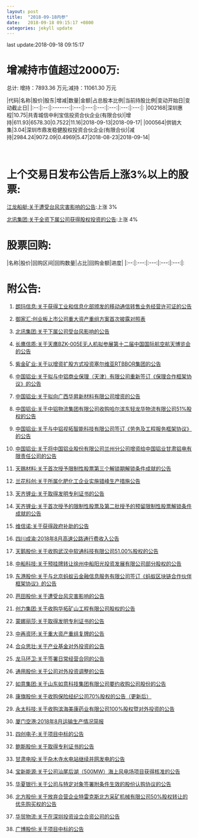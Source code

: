 ```yaml
---
layout: post
title:  "2018-09-18内参"
date:   2018-09-18 09:15:17 +0800
categories: jekyll update
---
```

last update:2018-09-18 09:15:17
# 增减持市值超过2000万: 
 

 总计: 增持：7893.36 万元;减持：11061.30 万元 
 
|代码|名称|股价|股东|增减|数量|金额|占总股本比例|当前持股比例|变动开始日|变动截止日| 
|:--:|:--:|:-------:|:---:|:---:|:---:|:---:|:---:|:---:|: 
|002168|深圳惠程|10.75|共青城信中利宝信投资合伙企业(有限合伙)|增持|611.93|6578.30|0.7522|11.16|2018-09-13|2018-09-17|
|000564|供销大集|3.04|深圳市鼎发稳健股权投资合伙企业(有限合伙)|减持|2984.24|9072.09|0.4969|5.47|2018-08-23|2018-09-14|
 
 
 <br/> 
 
# 上个交易日发布公告后上涨3%以上的股票: 
 
[江龙船艇:关于遭受台风灾害影响的公告](http://www.cninfo.com.cn/finalpage/2018-09-17/1205443223.PDF):上涨 3%  
 
[北讯集团:关于全资下属公司获得股权投资的公告](http://www.cninfo.com.cn/finalpage/2018-09-17/1205442499.PDF):上涨 4%  
 

 
 # 股票回购: 
 
|名称|股价|回购区间|回购数量|占比|回购金额|进度| 
|:--:|:---:|:---:|:---:|:---:|: 

 
# 附公告: 
 
1. [朗玛信息:关于获得工业和信息化部颁发的移动通信转售业务经营许可证的公告](http://www.cninfo.com.cn/finalpage/2018-09-18/1205446054.PDF)

1. [御家汇:创业板上市公司重大资产重组方案首次披露对照表](http://www.cninfo.com.cn/finalpage/2018-09-18/1205444134.PDF)

1. [北讯集团:关于下属公司受台风影响的公告](http://www.cninfo.com.cn/finalpage/2018-09-18/1205444117.PDF)

1. [长鹰信质:关于天鹰BZK-005E无人机拟参展第十二届中国国际航空航天博览会的公告](http://www.cninfo.com.cn/finalpage/2018-09-18/1205444102.PDF)

1. [紫金矿业:关于以增资扩股方式投资塞尔维亚RTBBOR集团的公告](http://www.cninfo.com.cn/finalpage/2018-09-18/1205444094.PDF)

1. [中国铝业:关于拟与中铝商业保理（天津）有限公司重新签订《保理合作框架协议》的公告](http://www.cninfo.com.cn/finalpage/2018-09-18/1205444082.PDF)

1. [中国铝业:关于拟向广西华昇新材料有限公司增资的公告](http://www.cninfo.com.cn/finalpage/2018-09-18/1205444074.PDF)

1. [中国铝业:关于中铝物流集团有限公司收购哈尔滨东轻龙华物流有限公司51%股权的公告](http://www.cninfo.com.cn/finalpage/2018-09-18/1205444069.PDF)

1. [中国铝业:关于与中铝视拓智能科技有限公司签订《劳务及工程服务框架协议》的公告](http://www.cninfo.com.cn/finalpage/2018-09-18/1205444067.PDF)

1. [中国铝业:关于将中国铝业股份有限公司兰州分公司增资给中国铝业甘肃铝电有限责任公司的公告](http://www.cninfo.com.cn/finalpage/2018-09-18/1205444066.PDF)

1. [天赐材料:关于首次授予限制性股票第三个解锁期解锁条件成就的公告](http://www.cninfo.com.cn/finalpage/2018-09-18/1205443939.PDF)

1. [兰花科创:关于所属化肥化工企业实施错峰生产措施公告](http://www.cninfo.com.cn/finalpage/2018-09-18/1205443928.PDF)

1. [天齐锂业:关于取得发明专利证书的公告](http://www.cninfo.com.cn/finalpage/2018-09-18/1205443855.PDF)

1. [天齐锂业:关于首次授予的限制性股票及第二批授予的预留限制性股票解锁条件成就的公告](http://www.cninfo.com.cn/finalpage/2018-09-18/1205443854.PDF)

1. [维信诺:关于获得政府补助的公告](http://www.cninfo.com.cn/finalpage/2018-09-18/1205443848.PDF)

1. [四川成渝:2018年8月高速公路通行费收入公告](http://www.cninfo.com.cn/finalpage/2018-09-18/1205443776.PDF)

1. [天鹅股份:关于收购武汉中软通科技有限公司51.00%股权的公告](http://www.cninfo.com.cn/finalpage/2018-09-18/1205443766.PDF)

1. [中船科技:关于预挂牌转让徐州中船阳光投资发展有限公司部分股权的公告](http://www.cninfo.com.cn/finalpage/2018-09-18/1205443719.PDF)

1. [东港股份:关于与北京蚂蚁云金融信息服务有限公司签订《蚂蚁区块链合作伙伴框架协议》的公告](http://www.cninfo.com.cn/finalpage/2018-09-18/1205443685.PDF)

1. [芭田股份:关于遭受台风灾害影响的公告](http://www.cninfo.com.cn/finalpage/2018-09-18/1205443660.PDF)

1. [创力集团:关于收购华拓矿山工程有限公司股权的公告](http://www.cninfo.com.cn/finalpage/2018-09-18/1205443625.PDF)

1. [蒙娜丽莎:关于取得发明专利证书的公告](http://www.cninfo.com.cn/finalpage/2018-09-18/1205443590.PDF)

1. [中再资环:关于重大资产重组复牌的公告](http://www.cninfo.com.cn/finalpage/2018-09-18/1205443583.PDF)

1. [合众思壮:关于产业基金对外投资的公告](http://www.cninfo.com.cn/finalpage/2018-09-18/1205443419.PDF)

1. [龙马环卫:关于签署日常经营合同的公告](http://www.cninfo.com.cn/finalpage/2018-09-18/1205443381.PDF)

1. [通用股份:关于公司对外投资调整的公告](http://www.cninfo.com.cn/finalpage/2018-09-18/1205443293.PDF)

1. [如意集团:关于山东如意科技集团有限公司要约收购公司股份的公告](http://www.cninfo.com.cn/finalpage/2018-09-18/1205443240.PDF)

1. [康旗股份:关于收购保险经纪公司70%股权的公告（更新后）](http://www.cninfo.com.cn/finalpage/2018-09-18/1205443115.PDF)

1. [永太科技:关于收购滨海美康药业有限公司100%股权暨对外投资的公告](http://www.cninfo.com.cn/finalpage/2018-09-18/1205443037.PDF)

1. [厦门空港:2018年8月运输生产情况简报](http://www.cninfo.com.cn/finalpage/2018-09-18/1205442994.PDF)

1. [四创电子:关于项目中标的公告](http://www.cninfo.com.cn/finalpage/2018-09-18/1205442992.PDF)

1. [鲍斯股份:关于取得专利证书的公告](http://www.cninfo.com.cn/finalpage/2018-09-18/1205442978.PDF)

1. [甘肃电投:关于杂木寺水电站继续并网发电的公告](http://www.cninfo.com.cn/finalpage/2018-09-18/1205442963.PDF)

1. [宝新能源:关于公司汕尾后湖（500MW）海上风电场项目获得核准的公告](http://www.cninfo.com.cn/finalpage/2018-09-18/1205442962.PDF)

1. [华夏银行:关于公司与特定对象签署附条件生效的股份认购协议的公告](http://www.cninfo.com.cn/finalpage/2018-09-18/1205442956.PDF)

1. [北方股份:关于放弃合营企业特雷克斯北方采矿机械有限公司50%股权转让的优先购买权的公告](http://www.cninfo.com.cn/finalpage/2018-09-18/1205442879.PDF)

1. [华贸物流:关于在深圳投资设立合资公司的公告](http://www.cninfo.com.cn/finalpage/2018-09-18/1205442859.PDF)

1. [广博股份:关于项目中标的公告](http://www.cninfo.com.cn/finalpage/2018-09-18/1205442831.PDF)

